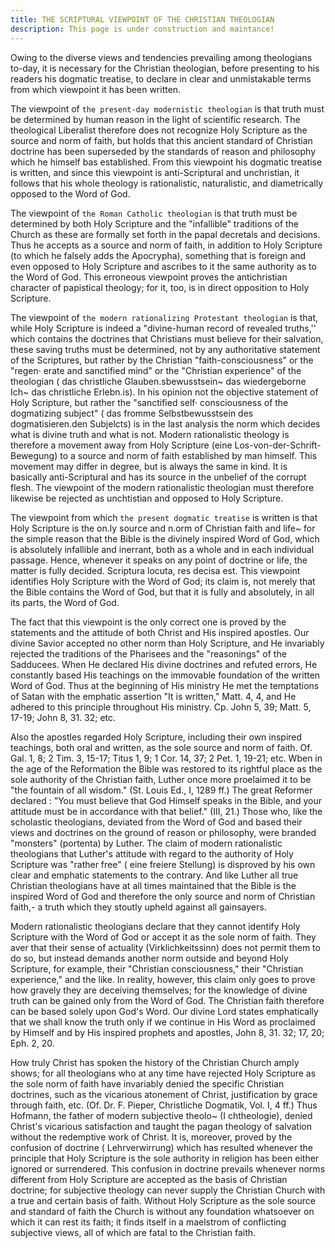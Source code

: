 ```yaml
---
title: THE SCRIPTURAL VIEWPOINT OF THE CHRISTIAN THEOLOGIAN
description: This page is under construction and maintance!
---
```


Owing to the diverse views and tendencies prevailing among theologians to-day, it is necessary for the Christian theologian, before presenting to his readers his dogmatic treatise, to declare in clear and unmistakable terms from which viewpoint it has been written.

The viewpoint of `the present-day modernistic theologian` is that truth must be determined by human reason in the light of scientific research. The theological Liberalist therefore does not recognize Holy Scripture as the source and norm of faith, but holds that this ancient standard of Christian doctrine has been superseded by the standards of reason and philosophy which he himself bas established. From this viewpoint his dogmatic treatise is written, and since this viewpoint is anti-Scriptural and unchristian, it follows that his whole theology is rationalistic, naturalistic, and diametrically opposed to the Word of God.

The viewpoint of `the Roman Catholic theologian` is that truth must be determined by both Holy Scripture and the "infallible" traditions of the Church as these are formally set forth in the papal decretals and decisions. Thus he accepts as a source and norm of faith, in addition to Holy Scripture (to which he falsely adds the Apocrypha), something that is foreign and even opposed to Holy Scripture and ascribes to it the same authority as to the Word of God. This erroneous viewpoint proves the antichristian character of papistical theology; for it, too, is in direct opposition to Holy Scripture.

The viewpoint of `the modern rationalizing Protestant theologian` is that, while Holy Scripture is indeed a "divine-human record of revealed truths,'' which contains the doctrines that Christians must believe for their salvation, these saving truths must be determined, not by any authoritative statement of the Scriptures, but rather by the Christian "faith-consciousness" or the "regen· erate and sanctified mind" or the "Christian experience" of the theologian ( das christliche Glauben.sbewusstsein~ das wiedergeborne Ich~ das christliche Erlebn.is). In his opinion not the objective statement of Holy Scripture, but rather the "sanctified self· consciousness of the dogmatizing subject" ( das fromme Selbstbewusstsein des dogmatisieren.den Subjelcts) is in the last analysis the norm which decides what is divine truth and what is not.
Modern rationalistic theology is therefore a movement away from Holy Scripture (eine Los-von-der-Schrift-Bewegung) to a source and norm of faith established by man himself. This movement may differ in degree, but is always the same in kind. It is basically anti-Scriptural and has its source in the unbelief of the corrupt flesh. The viewpoint of the modern rationalistic theologian must therefore likewise be rejected as unchtistian and opposed to Holy Scripture.

The viewpoint from which `the present dogmatic treatise` is written is that Holy Scripture is the on.ly source and n.orm of Christian faith and life~ for the simple reason that the Bible is the divinely inspired Word of God, which is absolutely infallible and inerrant, both as a whole and in each individual passage. Hence, whenever it speaks on any point of doctrine or life, the matter is fully decided. Scriptura locuta, res decisa est. This viewpoint identifies Holy Scripture with the Word of God; its claim is, not merely that the Bible contains the Word of God, but that it is fully and absolutely, in all its parts, the Word of God.

The fact that this viewpoint is the only correct one is proved by the statements and the attitude of both Christ and His inspired apostles. Our divine Savior accepted no other norm than Holy Scripture, and He invariably rejected the traditions of the Pharisees and the "reasonings" of the Sadducees. When He declared His divine doctrines and refuted errors, He constantly based His teachings on the immovable foundation of the written Word of God. Thus at the beginning of His ministry He met the temptations of Satan with the emphatic assertion "It is written," Matt. 4, 4, and He adhered to this principle throughout His ministry. Cp. John 5, 39; Matt. 5, 17-19; John 8, 31. 32; etc.

Also the apostles regarded Holy Scripture, including their own inspired teachings, both oral and written, as the sole source and norm of faith. Of. Gal. 1, 8; 2 Tim. 3, 15-17; Titus 1, 9; 1 Cor. 14, 37; 2 Pet. 1, 19-21; etc. Wben in the age of the Reformation the Bible was restored to its rightful place as the sole authority of the Christian faith, Luther once more proelaimed it to be "the fountain of all wisdom." (St. Louis Ed., I, 1289 ff.) The great Reformer declared : "You must believe that God Himself speaks in the Bible, and your attitude must be in accordance with that belief." (III, 21.) Those who, like the scholastic theologians, deviated from the Word of God and based their views and doctrines on the ground of reason or philosophy, were branded "monsters" (portenta) by Luther. The claim of modern rationalistic theologians that Luther's attitude with regard to the authority of Holy Scripture was "rather free" ( eine freiere Stellung) is disproved by his own clear and emphatic statements to the contrary. And like Luther all true Christian theologians have at all times maintained that the Bible is the inspired Word of God and therefore the only source and norm of Christian faith,- a truth which they stoutly upheld against all gainsayers.

Modern rationalistic theologians declare that they cannot identify Holy Scripture with the Word of God or accept it as the sole norm of faith. They aver that their sense of actuality (Virklichkeitssinn) does not permit them to do so, but instead demands another norm outside and beyond Holy Scripture, for example, their "Christian consciousness," their "Christian experience," and the like. In reality, however, this claim only goes to prove how gravely they are deceiving themselves; for the knowledge of divine truth can be gained only from the Word of God. The Christian faith therefore can be based solely upon God's Word. Our divine Lord states emphatically that we shall know the truth only if we continue in His Word as proclaimed by Himself and by His inspired prophets and apostles, John 8, 31. 32; 17, 20; Eph. 2, 20.

How truly Christ has spoken the history of the Christian Church amply shows; for all theologians who at any time have rejected Holy Scripture as the sole norm of faith have invariably denied the specific Christian doctrines, such as the vicarious atonement of Christ, justification by grace through faith, etc. (Of. Dr. F. Pieper, Christliche Dogmatik, Vol. I, 4 ff.) Thus Hofmann, the father of modern subjective theolo~ (I chtheologie), denied Christ's vicarious satisfaction and taught the pagan theology of salvation without the redemptive work of Christ. It is, moreover, proved by the confusion of doctrine ( Lehrverwirrung) which has resulted whenever the principle that Holy Scripture is the sole authority in religion has been either ignored or surrendered. This confusion in doctrine prevails whenever norms different from Holy Scripture are accepted as the basis of Christian doctrine; for subjective theology can never supply the Christian Church with a true and certain basis of faith. Without Holy Scripture as the sole source and standard of faith the Church is without any foundation whatsoever on which it can rest its faith; it finds itself in a maelstrom of conflicting subjective views, all of which are fatal to the Christian faith.
